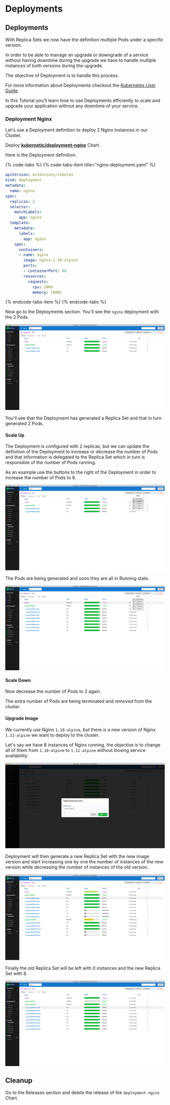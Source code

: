 # Deployments

## Deployments

With Replica Sets we now have the definition multiple Pods under a specific version.

In order to be able to manage an upgrade or downgrade of a service without having downtime during the upgrade we have to handle multiple instances of both versions during the upgrade.

The objective of Deployment is to handle this process.

For more information about Deployments checkout the [Kubernetes User Guide](http://kubernetes.io/docs/user-guide/deployments/).

In this Tutorial you'll learn how to use Deployments efficiently to scale and upgrade your application without any downtime of your service.

### Deployment Nginx

Let's use a Deployment definition to deploy 2 Nginx instances in our Cluster.

Deploy [**kubernetic/deployment-nginx**](https://github.com/harbur/kubernetic-charts/tree/master/charts/deployment-nginx) Chart.

Here is the Deployment definition:

{% code-tabs %}
{% code-tabs-item title="nginx-deployment.yaml" %}
```yaml
apiVersion: extensions/v1beta1
kind: Deployment
metadata:
  name: nginx
spec:
  replicas: 2
  selector:
    matchLabels:
      app: nginx
  template:
    metadata:
      labels:
        app: nginx
    spec:
      containers:
      - name: nginx
        image: nginx:1.10-alpine
        ports:
        - containerPort: 80
        resources:
          requests:
            cpu: 100m
            memory: 100Mi

```
{% endcode-tabs-item %}
{% endcode-tabs %}

Now go to the Deployments section. You'll see the `nginx` deployment with the 2 Pods.

![Deployments: Nginx Deployment with 2 Pod replicas](../images/nginx-deployment.png)

You'll see that the Deployment has generated a Replica Set and that in turn generated 2 Pods.

#### Scale Up

The Deployment is configured with 2 replicas, but we can update the definition of the Deployment to increase or decrease the number of Pods and that information is delegated to the Replica Set which in turn is responsible of the number of Pods running.

As an example use the buttons to the right of the Deployment in order to increase the number of Pods to 8.

![](../images/nginx-deployment-menu.png)

The Pods are being generated and soon they are all in Running state.

![](../images/nginx-deployment-8-replicas.png)

#### Scale Down

Now decrease the number of Pods to 2 again.

The extra number of Pods are being terminated and removed from the cluster.

#### Upgrade Image

We currently use Nginx `1.10-alpine`, but there is a new version of Nginx `1.11-alpine` we want to deploy to the cluster.

Let's say we have 8 instances of Nginx running, the objective is to change all of them from `1.10-alpine` to `1.11-alpine` without loosing service availability.

![](../images/nginx-deployment-upgrade.png)

Deployment will then generate a new Replica Set with the new image version and start increasing one by one the number of instances of the new version while decreasing the number of instances of the old version.

![](../images/nginx-deployment-rollout.png)

Finally the old Replica Set will be left with 0 instances and the new Replica Set with 8.

![](../images/nginx-deployment-rollout-finished.png)

## Cleanup

Go to the Releases section and delete the release of the `deployment-nginx` Chart.

